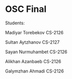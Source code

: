 # OSC Final

Students:

Madiyar Torebekov CS-2126

Sultan Aytzhanov CS-2127

Sayan Nurmuhambet CS-2126

Alikhan Azanbaeb CS-2126

Galymzhan Ahmadi CS-2126
